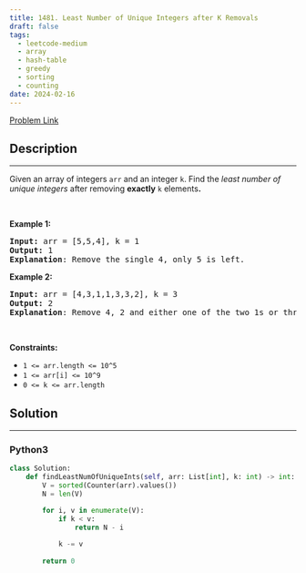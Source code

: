 ```yaml
---
title: 1481. Least Number of Unique Integers after K Removals
draft: false
tags: 
  - leetcode-medium
  - array
  - hash-table
  - greedy
  - sorting
  - counting
date: 2024-02-16
---
```


[Problem Link](https://leetcode.com/problems/least-number-of-unique-integers-after-k-removals/)

## Description

---
<p>Given an array of integers&nbsp;<code>arr</code>&nbsp;and an integer <code>k</code>.&nbsp;Find the <em>least number of unique integers</em>&nbsp;after removing <strong>exactly</strong> <code>k</code> elements<b>.</b></p>

<ol>
</ol>

<p>&nbsp;</p>
<p><strong class="example">Example 1:</strong></p>

<pre>
<strong>Input: </strong>arr = [5,5,4], k = 1
<strong>Output: </strong>1
<strong>Explanation</strong>: Remove the single 4, only 5 is left.
</pre>
<strong class="example">Example 2:</strong>

<pre>
<strong>Input: </strong>arr = [4,3,1,1,3,3,2], k = 3
<strong>Output: </strong>2
<strong>Explanation</strong>: Remove 4, 2 and either one of the two 1s or three 3s. 1 and 3 will be left.</pre>

<p>&nbsp;</p>
<p><strong>Constraints:</strong></p>

<ul>
	<li><code>1 &lt;= arr.length&nbsp;&lt;= 10^5</code></li>
	<li><code>1 &lt;= arr[i] &lt;= 10^9</code></li>
	<li><code>0 &lt;= k&nbsp;&lt;= arr.length</code></li>
</ul>

## Solution

---
### Python3
``` py title='least-number-of-unique-integers-after-k-removals'
class Solution:
    def findLeastNumOfUniqueInts(self, arr: List[int], k: int) -> int:
        V = sorted(Counter(arr).values())
        N = len(V)

        for i, v in enumerate(V):
            if k < v:
                return N - i
                
            k -= v
        
        return 0
```

